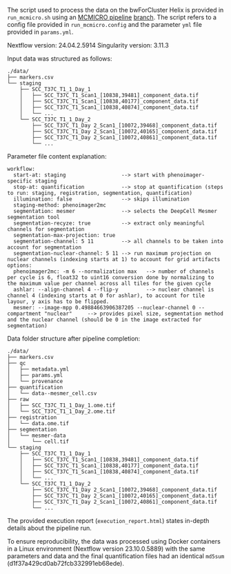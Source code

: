 The script used to process the data on the bwForCluster Helix is provided in `run_mcmicro.sh` using an [MCMICRO pipeline](https://mcmicro.org) [branch](https://github.com/SchapiroLabor/mcmicro/tree/staging). The script refers to a config file provided in `run_mcmicro.config` and the parameter `yml` file provided in `params.yml`.

Nextflow version: 24.04.2.5914
Singularity version: 3.11.3


Input data was structured as follows:
```
./data/
├── markers.csv
└── staging
    ├── SCC_T37C_T1_1_Day_1
    │   ├── SCC_T37C_T1_Scan1_[10838,39481]_component_data.tif
    │   ├── SCC_T37C_T1_Scan1_[10838,40177]_component_data.tif
    │   ├── SCC_T37C_T1_Scan1_[10838,40874]_component_data.tif
    │   └── ...
    └── SCC_T37C_T1_1_Day_2
        ├── SCC_T37C_T1_Day 2_Scan1_[10072,39468]_component_data.tif
        ├── SCC_T37C_T1_Day 2_Scan1_[10072,40165]_component_data.tif
        ├── SCC_T37C_T1_Day 2_Scan1_[10072,40861]_component_data.tif
        └── ...
```

Parameter file content explanation:
```
workflow:
  start-at: staging                  --> start with phenoimager-specific staging
  stop-at: quantification            --> stop at quantification (steps to run: staging, registration, segmentation, quantification)
  illumination: false                --> skips illumination
  staging-method: phenoimager2mc
  segmentation: mesmer               --> selects the DeepCell Mesmer segmentation tool 
  segmentation-recyze: true          --> extract only meaningful channels for segmentation
  segmentation-max-projection: true 
  segmentation-channel: 5 11         --> all channels to be taken into account for segmentation
  segmentation-nuclear-channel: 5 11 --> run maximum projection on nuclear channels (indexing starts at 1) to account for grid artifacts
options:
  phenoimager2mc: -m 6 --normalization max   --> number of channels per cycle is 6, float32 to uint16 conversion done by normalizing to the maximum value per channel across all tiles for the given cycle
  ashlar: --align-channel 4 --flip-y         --> nuclear channel is channel 4 (indexing starts at 0 for ashlar), to account for tile layour, y axis has to be flipped.
  mesmer: --image-mpp 0.49884663906387205 --nuclear-channel 0 --compartment "nuclear"     --> provides pixel size, segmentation method and the nuclear channel (should be 0 in the image extracted for segmentation)
```

Data folder structure after pipeline completion:
```
./data/
├── markers.csv
├── qc
│   ├── metadata.yml
│   ├── params.yml
│   └── provenance
├── quantification
│   └── data--mesmer_cell.csv
├── raw
│   ├── SCC_T37C_T1_1_Day_1.ome.tif
│   └── SCC_T37C_T1_1_Day_2.ome.tif
├── registration
│   └── data.ome.tif
├── segmentation
│   └── mesmer-data
│       └── cell.tif
└── staging
    ├── SCC_T37C_T1_1_Day_1
    │   ├── SCC_T37C_T1_Scan1_[10838,39481]_component_data.tif
    │   ├── SCC_T37C_T1_Scan1_[10838,40177]_component_data.tif
    │   ├── SCC_T37C_T1_Scan1_[10838,40874]_component_data.tif
    │   └── ...
    └── SCC_T37C_T1_1_Day_2
        ├── SCC_T37C_T1_Day 2_Scan1_[10072,39468]_component_data.tif
        ├── SCC_T37C_T1_Day 2_Scan1_[10072,40165]_component_data.tif
        ├── SCC_T37C_T1_Day 2_Scan1_[10072,40861]_component_data.tif
        └── ...
```

The provided execution report (`execution_report.html`) states in-depth details about the pipeline run.

To ensure reproducibility, the data was processed using Docker containers in a Linux environment (Nextflow version 23.10.0.5889) with the same parameters and data and the final quantification files had an identical `md5sum` (d1f37a429cd0ab72fcb332991eb68ede).